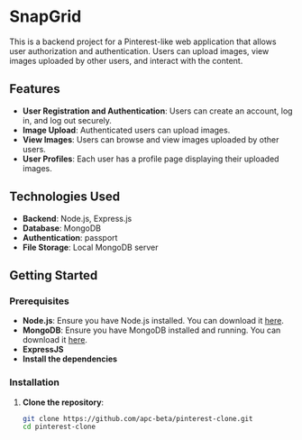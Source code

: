 # SnapGrid

This is a backend project for a Pinterest-like web application that allows user authorization and authentication. Users can upload images, view images uploaded by other users, and interact with the content.

## Features

- **User Registration and Authentication**: Users can create an account, log in, and log out securely.
- **Image Upload**: Authenticated users can upload images.
- **View Images**: Users can browse and view images uploaded by other users.
- **User Profiles**: Each user has a profile page displaying their uploaded images.

## Technologies Used

- **Backend**: Node.js, Express.js
- **Database**: MongoDB
- **Authentication**: passport
- **File Storage**: Local MongoDB server

## Getting Started

### Prerequisites

- **Node.js**: Ensure you have Node.js installed. You can download it [here](https://nodejs.org/).
- **MongoDB**: Ensure you have MongoDB installed and running. You can download it [here](https://www.mongodb.com/).
- **ExpressJS**
- **Install the dependencies**

### Installation

1. **Clone the repository**:
   ```bash
   git clone https://github.com/apc-beta/pinterest-clone.git
   cd pinterest-clone
